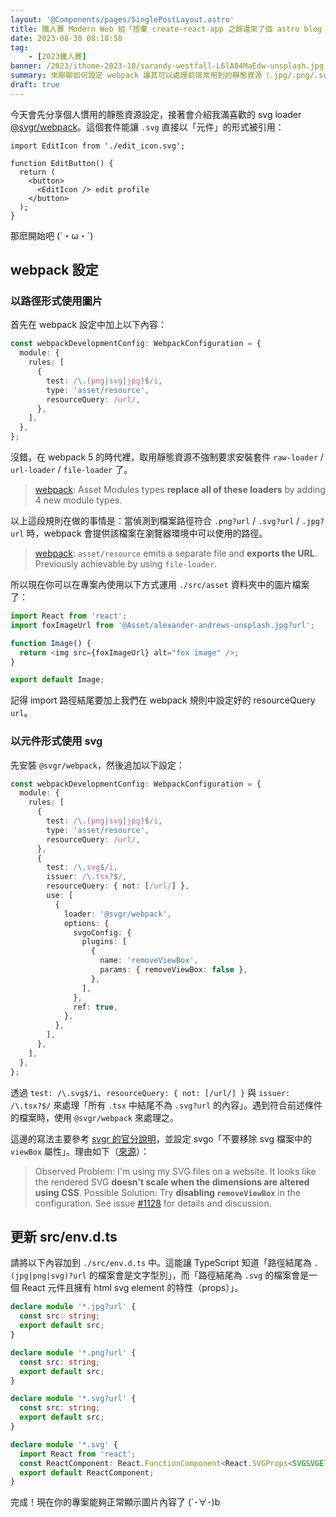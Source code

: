 ```yaml
---
layout: '@Components/pages/SinglePostLayout.astro'
title: 鐵人賽 Modern Web 組「捨棄 create-react-app 之餘還架了個 astro blog 昭告天下」第 10 天
date: 2023-08-30 08:18:58
tag:
	- [2023鐵人賽]
banner: /2023/ithome-2023-10/sarandy-westfall-L6lA84MaEdw-unsplash.jpg
summary: 來聊聊如何設定 webpack 讓其可以處理前端常用到的靜態資源（.jpg/.png/.svg），並搭配 @svgr/webpack 讓 .svg 格式的檔案可以以「元件」形式使用
draft: true
---
```


今天會先分享個人慣用的靜態資源設定，接著會介紹我滿喜歡的 svg loader [@svgr/webpack](https://react-svgr.com/docs/webpack/)。這個套件能讓 `.svg` 直接以「元件」的形式被引用：

```tsx
import EditIcon from './edit_icon.svg';

function EditButton() {
  return (
    <button>
      <EditIcon /> edit profile
    </button>
  );
}
```

那麽開始吧 (`・ω・´)

## webpack 設定

### 以路徑形式使用圖片

首先在 webpack 設定中加上以下內容：

```ts
const webpackDevelopmentConfig: WebpackConfiguration = {
  module: {
    rules: [
      {
        test: /\.(png|svg|jpg)$/i,
        type: 'asset/resource',
        resourceQuery: /url/,
      },
    ],
  },
};
```

沒錯，在 webpack 5 的時代裡，取用靜態資源不強制要求安裝套件 `raw-loader` / `url-loader` / `file-loader` 了。

> [webpack](https://webpack.js.org/guides/asset-modules/): Asset Modules types **replace all of these loaders** by adding 4 new module types.

以上這段規則在做的事情是：當偵測到檔案路徑符合 `.png?url` / `.svg?url` / `.jpg?url` 時，webpack 會提供該檔案在瀏覽器環境中可以使用的路徑。

> [webpack](https://webpack.js.org/guides/asset-modules/): `asset/resource` emits a separate file and **exports the URL**. Previously achievable by using `file-loader`.

所以現在你可以在專案內使用以下方式運用 `./src/asset` 資料夾中的圖片檔案了：

```ts
import React from 'react';
import foxImageUrl from '@Asset/alexander-andrews-unsplash.jpg?url';

function Image() {
  return <img src={foxImageUrl} alt="fox image" />;
}

export default Image;
```

記得 import 路徑結尾要加上我們在 webpack 規則中設定好的 resourceQuery `url`。

### 以元件形式使用 svg

先安裝 `@svgr/webpack`，然後追加以下設定：

```ts
const webpackDevelopmentConfig: WebpackConfiguration = {
  module: {
    rules: [
      {
        test: /\.(png|svg|jpg)$/i,
        type: 'asset/resource',
        resourceQuery: /url/,
      },
      {
        test: /\.svg$/i,
        issuer: /\.tsx?$/,
        resourceQuery: { not: [/url/] },
        use: [
          {
            loader: '@svgr/webpack',
            options: {
              svgoConfig: {
                plugins: [
                  {
                    name: 'removeViewBox',
                    params: { removeViewBox: false },
                  },
                ],
              },
              ref: true,
            },
          },
        ],
      },
    ],
  },
};
```

透過 `test: /\.svg$/i`、`resourceQuery: { not: [/url/] }` 與 `issuer: /\.tsx?$/` 來處理「所有 `.tsx` 中結尾不為 `.svg?url` 的內容」。遇到符合前述條件的檔案時，使用 `@svgr/webpack` 來處理之。

這邊的寫法主要參考 [svgr 的官分說明](https://react-svgr.com/docs/webpack/)，並設定 svgo「不要移除 svg 檔案中的 `viewBox` 屬性」。理由如下（[來源](https://github.com/svg/svgo#svg-wont-scale-when-css-is-applied-on-it)）：

> Observed Problem: I'm using my SVG files on a website. It looks like the rendered SVG **doesn't scale when the dimensions are altered using CSS**.
> Possible Solution: Try **disabling `removeViewBox`** in the configuration. See issue [#1128](https://github.com/svg/svgo/issues/1128) for details and discussion.

## 更新 src/env.d.ts

請將以下內容加到 `./src/env.d.ts` 中。這能讓 TypeScript 知道「路徑結尾為 `.(jpg|png|svg)?url` 的檔案會是文字型別」，而「路徑結尾為 `.svg` 的檔案會是一個 React 元件且擁有 html svg element 的特性（props）」。

```ts
declare module '*.jpg?url' {
  const src: string;
  export default src;
}

declare module '*.png?url' {
  const src: string;
  export default src;
}

declare module '*.svg?url' {
  const src: string;
  export default src;
}

declare module '*.svg' {
  import React from 'react';
  const ReactComponent: React.FunctionComponent<React.SVGProps<SVGSVGElement>>;
  export default ReactComponent;
}
```

完成！現在你的專案能夠正常顯示圖片內容了 (`･∀･)b
